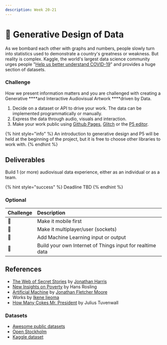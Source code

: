 ```yaml
---
description: Week 20-21
---
```


# 🥈 Generative Design of Data

As we bombard each other with graphs and numbers, people slowly turn into statistics used to demonstrate a country's greatness or weakness. But reality is complex. Kaggle, the world's largest data science community urges people "[Help us better understand COVID-19](https://www.kaggle.com/covid19)" and provides a huge section of datasets. 

### Challenge

How we present information matters and you are challenged with creating a Generative ****and Interactive Audiovisual Artwork ****driven by Data.

1. Decide on a dataset or API to drive your work. The data can be implemented programmatically or manually.
2. Express the data through audio, visuals and interaction.
3. Make your work public using [Github Pages](https://pages.github.com/), [Glitch](http://glitch.com/) or the [P5 editor](https://editor.p5js.org/).

{% hint style="info" %}
An introduction to generative design and P5 will be held at the beginning of the project, but it is free to choose other libraries to work with.
{% endhint %}

## Deliverables

Build 1 \(or more\) audiovisual data experience, either as an individual or as a team.

{% hint style="success" %}
Deadline TBD
{% endhint %}

### Optional

| Challenge | Description |
| :--- | :--- |
| 📱 | Make it mobile first |
| 🤼 | Make it multiplayer/user \(sockets\) |
| 📖 | Add Machine Learning input or output |
| 🤖 | Build your own Internet of Things input for realtime data |

## References

* [The Web of Secret Stories](https://www.ted.com/talks/jonathan_harris_the_web_s_secret_stories) by [Jonathan Harris](http://number27.org/)
* [New Insights on Poverty](https://www.ted.com/talks/hans_rosling_new_insights_on_poverty) by Hans Rosling
* [Artificial Machine](https://www.polygonfuture.com/akm) by [Jonathan Fletcher Moore](https://www.polygonfuture.com/)
* Works by [Ikene Ijeoma](https://studioijeoma.com/)
* [How Many Cokes Mr. President](https://howmanycokesmrpresident.com/) by Julius Tuvenwall

### Datasets

* [Awesome public datasets](https://github.com/awesomedata/awesome-public-datasets)
* [Open Stockholm](https://dataportalen.stockholm.se/dataportalen/)
* [Kaggle dataset](https://www.kaggle.com/datasets)

